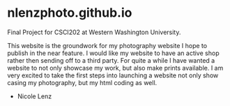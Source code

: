 # nlenzphoto.github.io

Final Project for CSCI202 at Western Washington University.

This website is the groundwork for my photography website I hope to publish in the near feature. I would like my website to have an active shop rather then sending off to a third party. For quite a while I have wanted a website to not only showcase my work, but also make prints available. I am very excited to take the first steps into launching a website not only show casing my photography, but my html coding as well.

- Nicole Lenz
